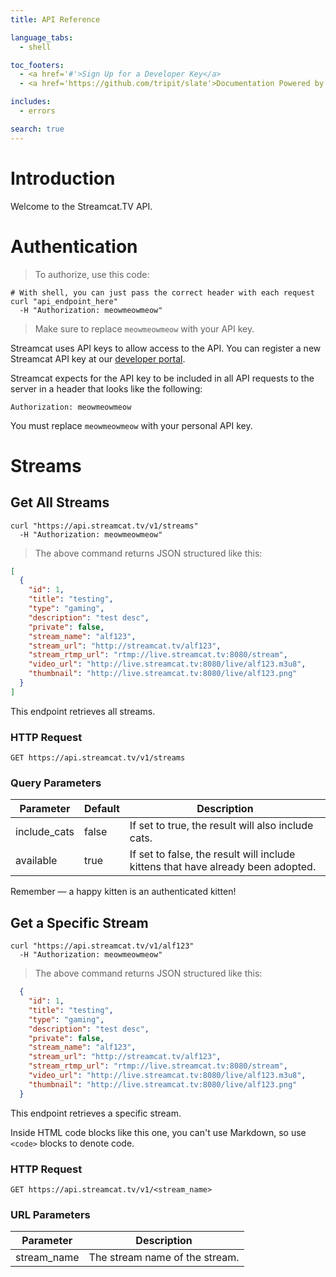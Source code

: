 ```yaml
---
title: API Reference

language_tabs:
  - shell

toc_footers:
  - <a href='#'>Sign Up for a Developer Key</a>
  - <a href='https://github.com/tripit/slate'>Documentation Powered by Slate</a>

includes:
  - errors

search: true
---
```


# Introduction

Welcome to the Streamcat.TV API.

# Authentication

> To authorize, use this code:


```shell
# With shell, you can just pass the correct header with each request
curl "api_endpoint_here"
  -H "Authorization: meowmeowmeow"
```

> Make sure to replace `meowmeowmeow` with your API key.

Streamcat uses API keys to allow access to the API. You can register a new Streamcat API key at our [developer portal](http://streamcat.tv/developers).

Streamcat expects for the API key to be included in all API requests to the server in a header that looks like the following:

`Authorization: meowmeowmeow`

<aside class="notice">
You must replace <code>meowmeowmeow</code> with your personal API key.
</aside>

# Streams

## Get All Streams

```shell
curl "https://api.streamcat.tv/v1/streams"
  -H "Authorization: meowmeowmeow"
```

> The above command returns JSON structured like this:

```json
[
  {
    "id": 1,
    "title": "testing",
    "type": "gaming",
    "description": "test desc",
    "private": false,
    "stream_name": "alf123",
    "stream_url": "http://streamcat.tv/alf123",
    "stream_rtmp_url": "rtmp://live.streamcat.tv:8080/stream",
    "video_url": "http://live.streamcat.tv:8080/live/alf123.m3u8",
    "thumbnail": "http://live.streamcat.tv:8080/live/alf123.png"
  }
]
```

This endpoint retrieves all streams.

### HTTP Request

`GET https://api.streamcat.tv/v1/streams`

### Query Parameters

Parameter | Default | Description
--------- | ------- | -----------
include_cats | false | If set to true, the result will also include cats.
available | true | If set to false, the result will include kittens that have already been adopted.

<aside class="success">
Remember — a happy kitten is an authenticated kitten!
</aside>

## Get a Specific Stream

```shell
curl "https://api.streamcat.tv/v1/alf123"
  -H "Authorization: meowmeowmeow"
```

> The above command returns JSON structured like this:

```json
  {
    "id": 1,
    "title": "testing",
    "type": "gaming",
    "description": "test desc",
    "private": false,
    "stream_name": "alf123",
    "stream_url": "http://streamcat.tv/alf123",
    "stream_rtmp_url": "rtmp://live.streamcat.tv:8080/stream",
    "video_url": "http://live.streamcat.tv:8080/live/alf123.m3u8",
    "thumbnail": "http://live.streamcat.tv:8080/live/alf123.png"
  }
```

This endpoint retrieves a specific stream.

<aside class="warning">Inside HTML code blocks like this one, you can't use Markdown, so use <code>&lt;code&gt;</code> blocks to denote code.</aside>

### HTTP Request

`GET https://api.streamcat.tv/v1/<stream_name>`

### URL Parameters

Parameter | Description
--------- | -----------
stream_name | The stream name of the stream.
